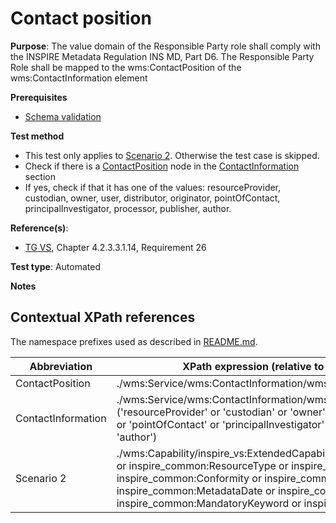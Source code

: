 # Contact position

**Purpose**: The value domain of the Responsible Party role shall comply with the INSPIRE Metadata Regulation INS MD, Part D6. The Responsible Party Role shall be mapped to the wms:ContactPosition of the wms:ContactInformation element

**Prerequisites**

* [Schema validation](http://inspire.ec.europa.eu/id/ats/view-service/3.11/iso-19128/schema-validation)

**Test method**

* This test only applies to [Scenario 2](#scenario-2). Otherwise the test case is skipped.
* Check if there is a [ContactPosition](#ContactPosition) node in the [ContactInformation](#ContactInformation) section
* If yes, check if that it has one of the values: resourceProvider, custodian, owner, user, distributor, originator, pointOfContact, principalInvestigator, processor, publisher, author.

**Reference(s)**:

* [TG VS](http://inspire.ec.europa.eu/id/ats/view-service/3.11/iso-19128/README#ref_TG_VS), Chapter 4.2.3.3.1.14, Requirement 26


**Test type**: Automated

**Notes**

## Contextual XPath references

The namespace prefixes used as described in [README.md](http://inspire.ec.europa.eu/id/ats/view-service/3.11/iso-19128/README#namespaces).

Abbreviation                                               |  XPath expression (relative to wms:WMS_Capabilities)
---------------------------------------------------------- | -------------------------------------------------------------------------
ContactPosition <a name="ContactPosition"></a> | ./wms:Service/wms:ContactInformation/wms:ContactPosition
ContactInformation <a name="ContactInformation"></a> | ./wms:Service/wms:ContactInformation/wms:ContactPositionequals/text() equals ('resourceProvider' or 'custodian' or 'owner' or 'user' or 'distributor' or 'originator' or 'pointOfContact' or 'principalInvestigator' or 'processor' or 'publisher' or 'author')
Scenario 2 <a name="scenario-2"/> | ./wms:Capability/inspire_vs:ExtendedCapabilities[inspire_common:ResourceLocator or inspire_common:ResourceType or inspire_common:TemporalReference or inspire_common:Conformity or inspire_common:MetadataPointOfContact or inspire_common:MetadataDate or inspire_common:SpatialDataServiceType or inspire_common:MandatoryKeyword or inspire_common:Keyword]
